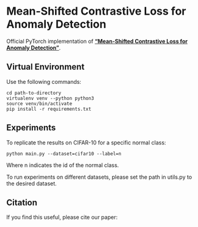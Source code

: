# Mean-Shifted Contrastive Loss for Anomaly Detection
Official PyTorch implementation of [**“Mean-Shifted Contrastive Loss for Anomaly Detection”**]().

## Virtual Environment
Use the following commands:
```
cd path-to-directory
virtualenv venv --python python3
source venv/bin/activate
pip install -r requirements.txt
```

## Experiments
To replicate the results on CIFAR-10 for a specific normal class:
```
python main.py --dataset=cifar10 --label=n
```
Where n indicates the id of the normal class.

To run experiments on different datasets, please set the path in utils.py to the desired dataset.

## Citation
If you find this useful, please cite our paper:
```
```
